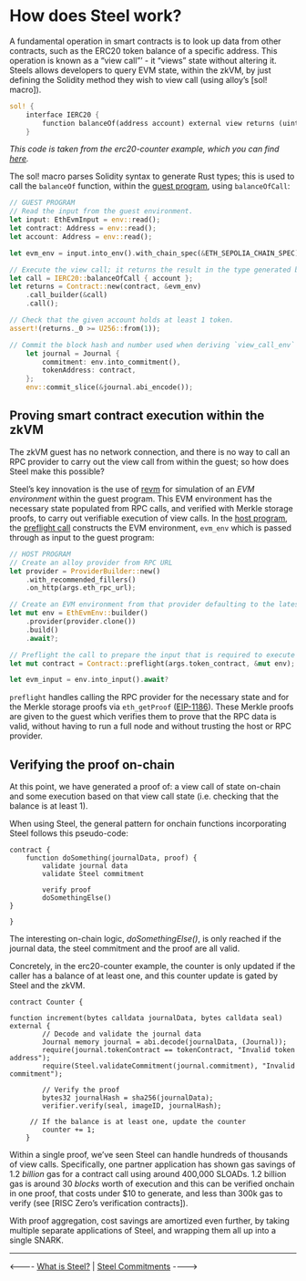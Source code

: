 # How does Steel work?

A fundamental operation in smart contracts is to look up data from other contracts, such as the ERC20 token balance of a specific address. This operation is known as a “view call”’ \- it “views” state without altering it. Steels allows developers to query EVM state, within the zkVM, by just defining the Solidity method they wish to view call (using alloy’s [sol\! macro]).

```rust
sol! {
    interface IERC20 {
        function balanceOf(address account) external view returns (uint);
    }
```

*This code is taken from the erc20-counter example, which you can find [here].*

The sol\! macro parses Solidity syntax to generate Rust types; this is used to call the `balanceOf` function, within the [guest program], using `balanceOfCall`:

```rust
// GUEST PROGRAM
// Read the input from the guest environment.
let input: EthEvmInput = env::read();
let contract: Address = env::read();
let account: Address = env::read();

let evm_env = input.into_env().with_chain_spec(&ETH_SEPOLIA_CHAIN_SPEC);

// Execute the view call; it returns the result in the type generated by the `sol!` macro.
let call = IERC20::balanceOfCall { account };
let returns = Contract::new(contract, &evm_env)
	.call_builder(&call)
	.call();

// Check that the given account holds at least 1 token.
assert!(returns._0 >= U256::from(1));   

// Commit the block hash and number used when deriving `view_call_env` to the journal.
    let journal = Journal {
        commitment: env.into_commitment(),
        tokenAddress: contract,
    };
    env::commit_slice(&journal.abi_encode());

```

## Proving smart contract execution within the zkVM

The zkVM guest has no network connection, and there is no way to call an RPC provider to carry out the view call from within the guest; so how does Steel make this possible?

Steel’s key innovation is the use of [revm] for simulation of an *EVM environment* within the guest program. This EVM environment has the necessary state populated from RPC calls, and verified with Merkle storage proofs, to carry out verifiable execution of view calls. In the [host program], the [preflight call] constructs the EVM environment, `evm_env` which is passed through as input to the guest program:

```rust
// HOST PROGRAM
// Create an alloy provider from RPC URL
let provider = ProviderBuilder::new()
	.with_recommended_fillers()
	.on_http(args.eth_rpc_url);

// Create an EVM environment from that provider defaulting to the latest block.
let mut env = EthEvmEnv::builder()
	.provider(provider.clone())
	.build()
	.await?;

// Preflight the call to prepare the input that is required to execute the function in the guest without RPC access. 
let mut contract = Contract::preflight(args.token_contract, &mut env);

let evm_input = env.into_input().await?
```

 `preflight` handles calling the RPC provider for the necessary state and for the Merkle storage proofs via `eth_getProof` ([EIP-1186]). These Merkle proofs are given to the guest which verifies them to prove that the RPC data is valid, without having to run a full node and without trusting the host or RPC provider.

## Verifying the proof on-chain

At this point, we have generated a proof of: a view call of state on-chain and some execution based on that view call state (i.e. checking that the balance is at least 1). 

When using Steel, the general pattern for onchain functions incorporating Steel follows this pseudo-code:

```solidity
contract {
	function doSomething(journalData, proof) {
		validate journal data
		validate Steel commitment

		verify proof
		doSomethingElse() 
}

}
```

The interesting on-chain logic, *doSomethingElse()*, is only reached if the journal data, the steel commitment and the proof are all valid. 

Concretely, in the erc20-counter example, the counter is only updated if the caller has a balance of at least one, and this counter update is gated by Steel and the zkVM.

```solidity
contract Counter {

function increment(bytes calldata journalData, bytes calldata seal) external {
        // Decode and validate the journal data
        Journal memory journal = abi.decode(journalData, (Journal));
        require(journal.tokenContract == tokenContract, "Invalid token address");
        require(Steel.validateCommitment(journal.commitment), "Invalid commitment");

        // Verify the proof
        bytes32 journalHash = sha256(journalData);
        verifier.verify(seal, imageID, journalHash);
        
	 // If the balance is at least one, update the counter
        counter += 1;
    }
```

Within a single proof, we’ve seen Steel can handle hundreds of thousands of view calls. Specifically, one partner application has shown gas savings of 1.2 *billion* gas for a contract call using around 400,000 SLOADs. 1.2 billion gas is around 30 *blocks* worth of execution and this can be verified onchain in one proof, that costs under $10 to generate, and less than 300k gas to verify (see [RISC Zero’s verification contracts]).

With proof aggregation, cost savings are amortized even further, by taking multiple separate applications of Steel, and wrapping them all up into a single SNARK.

---

<---- [What is Steel?] | [Steel Commitments] ----> 


[sol! macro]: https://alloy.rs/examples/sol-macro/index.html
[here]: https://github.com/risc0/risc0-ethereum/blob/main/examples/erc20-counter/README.md
[guest program]: https://dev.risczero.com/terminology#guest-program
[revm]: https://docs.rs/revm/latest/revm/
[host program]: https://dev.risczero.com/terminology#host-program
[preflight call]: https://docs.rs/risc0-steel/latest/risc0_steel/struct.Contract.html
[EIP-1186]: https://eips.ethereum.org/EIPS/eip-1186
[RISC Zero's verification contracts]: https://dev.risczero.com/api/blockchain-integration/contracts/verifier
[What is Steel?]: ./what-is-steel.md
[Steel Commitments]: ./steel-commitments.md